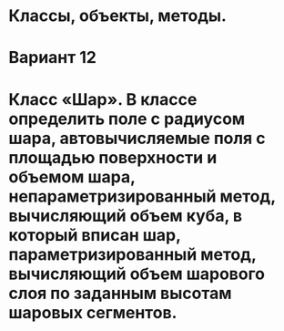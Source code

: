 # Классы, объекты, методы. 
# Вариант 12
# Класс «Шар». В классе определить поле с радиусом шара, автовычисляемые поля с площадью поверхности и объемом шара, непараметризированный метод, вычисляющий объем куба, в который вписан шар, параметризированный метод, вычисляющий объем шарового слоя по заданным высотам шаровых сегментов. 
